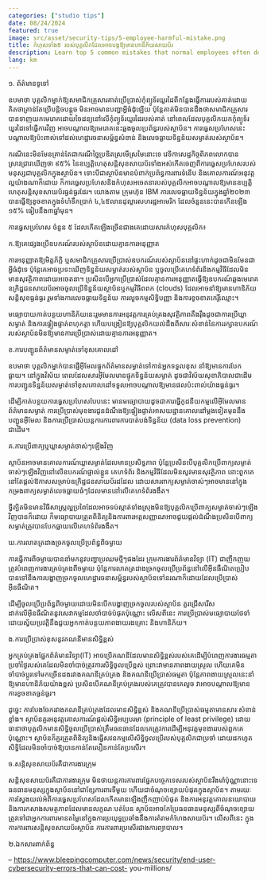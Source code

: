 ```yaml
---
categories: ["studio tips"]
date: 08/24/2024
featured: true
image: src/asset/security-tips/5-employee-harmful-mistake.png
title: កំហុសទាំង៥ របស់បុគ្គលិកដែលអាចបង្កឱ្យមានហានិភ័យសាយប័រ
description: Learn top 5 common mistakes that normal employees often do that demaging to their company
lang: km
---
```


១. ព័ត៌មានទូទៅ

ឧបមាថា បុគ្គលិកម្នាក់ឱ្យសមាជិកគ្រួសារគាត់ប្រើប្រាស់កុំព្យូទ័រយួរដៃពីកន្លែងធ្វើការរបស់គាត់ដោយគិតថាគ្រាន់តែប្រើបន្តិចបន្តួច មិនអាចមានបញ្ហាអ្វីធំដុំឡើយ ប៉ុន្តែគាត់មិនបានដឹងថាសមាជិកគ្រួសារបានទាញយកមេរោគដោយចៃដន្យនៅលើកុំព្យូទ័រយួរដៃរបស់គាត់ នៅពេលដែលបុគ្គលិកយកកុំព្យូទ័រយួរដៃទៅធ្វើការវិញ អាចបណ្ដាលឱ្យមេរោគនេះឆ្លងចូលប្រព័ន្ធរបស់ស្ថាប័ន។ ការធ្វេសប្រហែសនេះបណ្ដាលឱ្យប៉ះពាល់ទៅដល់ហេដ្ឋារចនាសម្ព័ន្ធសំខាន់ និងលេចធ្លាយទិន្នន័យសម្ងាត់របស់ស្ថាប័ន។

ករណីនេះមិនមែនគ្រាន់តែជាករណីច្នៃប្រឌិតស្រមើស្រមៃនោះទេ វេទិកាសេដ្ឋកិច្ចពិភពលោកបានស្រាវជ្រាវឃើញថា ៩៥% នៃឧប្បត្តិហេតុសន្តិសុខសាយប័រទាំងអស់កើតចេញពីការធ្វេសប្រហែសរបស់មនុស្សជាបុគ្គលិកក្នុងស្ថាប័ន។ ទោះបីជាស្ថាប័នមានបំពាក់ប្រព័ន្ធការពារទំនើប និងគោលការណ៍អនុវត្តល្អយ៉ាងណាក៏ដោយ ក៏ការធ្វេសប្រហែសនិងកំហុសអចេតនារបស់បុគ្គលិកអាចបណ្ដាលឱ្យមានឧប្បត្តិហេតុសន្តិសុខសាយប័រធ្ងន់ធ្ងរដែរ។ យោងតាម ក្រុមហ៊ុន IBM ការលេចធ្លាយទិន្នន័យក្នុងឆ្នាំ២០២៣ បានធ្វើឱ្យខូចខាតក្នុងទំហំទឹកប្រាក់ ៤,៤៥លានដុល្លារសហរដ្ឋអាមេរិក ដែលចំនួននេះបានកើនឡើង ១៥% ធៀបនឹង៣ឆ្នាំមុន។

ការធ្វេសប្រហែស ចំនួន ៥ ដែលកើតឡើងច្រើនជាងគេដោយសារកំហុសបុគ្គលិក៖

ក.ឱ្យគេផ្សេងប្រើឧបករណ៍របស់ស្ថាប័នដោយគ្មានការអនុញ្ញាត

ការអនុញ្ញាតឱ្យមិត្តភ័ក្តិ ឬសមាជិកគ្រួសារប្រើប្រាស់ឧបករណ៍របស់ស្ថាប័ននៅផ្ទះហាក់ដូចជាមិនមែនជាអ្វីធំដុំទេ ប៉ុន្តែគេអាចប្រទះឃើញទិន្នន័យសម្ងាត់របស់ស្ថាប័ន ឬចូលប្រើគេហទំព័រនិងកម្មវិធីដែលមិនមានសុវត្ថិភាពដោយអចេតនា។ ប្រសិនបើអ្នកប្រើប្រាស់ដែលគ្មានការអនុញ្ញាតធ្វើឱ្យឧបករណ៍ឆ្លងមេរោគ ឧក្រិដ្ឋជនសាយប័រអាចចូលប្រើទិន្នន័យស្ថាប័នឬកម្មវិធីពពក (clouds) ដែលអាចនាំឱ្យមានហានិភ័យសន្តិសុខធ្ងន់ធ្ងរ រួមទាំងការលេចធ្លាយទិន្នន័យ ការលួចកម្មសិទ្ធិបញ្ញា និងការខូចខាតកេរ្តិ៍ឈ្មោះ។

មធ្យោបាយកាត់បន្ថយហានិភ័យនេះរួមមានការអនុវត្តការគ្រប់គ្រងសុវត្ថិភាពតឹងរ៉ឹងដូចជាការប្រើឃ្លាសម្ងាត់ និងការផ្ទៀងផ្ទាត់ពហុកត្តា ហើយបង្រៀនឱ្យបុគ្គលិកយល់ដឹងពីសារៈសំខាន់នៃការរក្សាឧបករណ៍របស់ស្ថាប័នមិនឱ្យមានការប្រើប្រាស់ដោយគ្មានការអនុញ្ញាត។

ខ.ការបញ្ជូនព័ត៌មានសម្ងាត់ទៅខុសគោលដៅ

ឧបមាថា បុគ្គលិកម្នាក់បានផ្ញើអ៊ីមែលផ្ទុកព័ត៌មានសម្ងាត់ទៅកាន់អ្នកទទួលខុស នាំឱ្យមានការបែកធ្លាយ។ នៅក្នុងវិស័យ ពេលដែលសារអ៊ីមែលមានផ្ទុកទិន្នន័យសម្ងាត់ ដូចជាវិស័យសុខាភិបាលជាដើម ការបញ្ជូនទិន្នន័យសម្ងាត់ទៅខុសគោលដៅទទួលអាចបណ្ដាលឱ្យមានផលប៉ះពាល់យ៉ាងធ្ងន់ធ្ងរ។

ដើម្បីកាត់បន្ថយការធ្វេសប្រហែសបែបនេះ មានមធ្យោបាយដូចជាការធ្វើកូដនីយកម្មលើអ៊ីមែលមានព័ត៌មានសម្ងាត់ ការប្រើប្រាស់មុខងារជូនដំណឹងឱ្យផ្ទៀងផ្ទាត់អាសយដ្ឋានគោលដៅម្ដងទៀតមុននឹងបញ្ជូនអ៊ីមែល និងការប្រើប្រាស់យន្តការការពារការបាត់បង់ទិន្នន័យ (data loss prevention) ជាដើម។

គ.ការប្រើពាក្យឬឃ្លាសម្ងាត់ចាស់ៗឡើងវិញ

ស្ថាប័នអាចមានគោលការណ៍ឃ្លាសម្ងាត់ដែលមានប្រសិទ្ធភាព ប៉ុន្តែប្រសិនបើបុគ្គលិកប្រើពាក្យសម្ងាត់ចាស់ៗឡើងវិញនៅលើឧបករណ៍ផ្ទាល់ខ្លួន គេហទំព័រ និងកម្មវិធីដែលមិនសូវមានសុវត្ថិភាព នោះពួកគេនៅតែផ្ដល់ឱកាសសម្រាប់ឧក្រិដ្ឋជនសាយប័រដដែល ដោយសារពាក្យសម្ងាត់ចាស់ៗអាចមាននៅក្នុងកម្រងពាក្យសម្ងាត់លេចធ្លាយធំៗដែលមាននៅលើគេហទំព័រងងឹត។

ថ្វីត្បិតមិនមានវិធីសាស្ត្រល្អប្រពៃដែលអាចទប់ស្កាត់ទាំងស្រុងមិនឱ្យបុគ្គលិកប្រើពាក្យសម្ងាត់ចាស់ៗឡើងវិញបានក៏ដោយ ក៏មធ្យោបាយត្រួតពិនិត្យនិងការពារអត្តសញ្ញាណអាចជួយផ្ដល់ដំណឹងប្រសិនបើពាក្យសម្ងាត់ត្រូវបានបែកធ្លាយលើគេហទំព័រងងឹត។

ឃ.ការលាតត្រដាងច្រកចូលប្រើប្រព័ន្ធពីចម្ងាយ

ការធ្វើការពីចម្ងាយបាននាំមកនូវបញ្ហាប្រឈមថ្មីៗផងដែរ ក្រុមការងារព័ត៌មានវិទ្យា (IT) ជាញឹកញយត្រូវបំពេញការងារគ្រប់គ្រងពីចម្ងាយ ប៉ុន្តែការលាតត្រដាងច្រកចូលប្រើប្រព័ន្ធនៅលើអ៊ីនធឺណិតប្រៀបបានទៅនឹងការបង្ហាញច្រកចូលហេដ្ឋារចនាសម្ព័ន្ធរបស់ស្ថាប័នទៅនរណាក៏ដោយដែលប្រើប្រាស់អ៊ីនធឺណិត។

ដើម្បីចូលប្រើប្រព័ន្ធពីចម្ងាយដោយមិនបើកបង្ហាញច្រកចូលរបស់ស្ថាប័ន គួរជ្រើសរើសដាក់លើអ៊ីនធឺណិតនូវសេវាកម្មដែលចាំបាច់បំផុតប៉ុណ្ណោះ លើសពីនេះ ការប្រើប្រាស់មធ្យោបាយថែទាំដោយស្វ័យប្រវត្តិនឹងជួយអ្នកកាត់បន្ថយភាពងាយរងគ្រោះ និងហានិភ័យ។

ង.ការប្រើប្រាស់ខុសនូវគណនីមានសិទ្ធិខ្ពស់

អ្នកគ្រប់គ្រងផ្នែកព័ត៌មានវិទ្យា(IT) អាចប្រើគណនីដែលមានសិទ្ធិខ្ពស់របស់គេដើម្បីបំពេញការងារធម្មតាប្រចាំថ្ងៃរបស់គេដែលមិនចាំបាច់ត្រូវការសិទ្ធិចូលប្រើខ្ពស់ ព្រោះវាមានភាពងាយស្រួល ហើយគេមិនចាំបាច់ប្តូរទៅមកច្រើនដងរវាងគណនីគ្រប់គ្រង និងគណនីប្រើប្រាស់ធម្មតា ប៉ុន្តែភាពងាយស្រួលនេះនាំឱ្យមានហានិភ័យយ៉ាងខ្ពស់ ប្រសិនបើគណនីគ្រប់គ្រងរបស់គេត្រូវបានគេលួច វាអាចបណ្ដាលឱ្យមានការខូចខាតធ្ងន់ធ្ងរ។

ដូច្នេះ ការបែងចែករវាងគណនីគ្រប់គ្រងដែលមានសិទ្ធិខ្ពស់ និងគណនីប្រើប្រាស់ធម្មតាមានសារៈសំខាន់ខ្លាំង។ ស្ថាប័នគួរអនុវត្តគោលការណ៍ផ្ដល់សិទ្ធិអប្បបរមា (principle of least privilege) ដោយធានាថាបុគ្គលិកមានសិទ្ធិចូលប្រើប្រាស់ត្រឹមធនធានដែលគេត្រូវការដើម្បីអនុវត្តមុខងាររបស់ពួកគេប៉ុណ្ណោះ។ ស្ថាប័នក៏គួរត្រួតពិនិត្យនិងធ្វើសវនកម្មលើសិទ្ធិចូលប្រើរបស់បុគ្គលិកជាប្រចាំ ដោយដកហូតសិទ្ធិដែលមិនចាំបាច់ឱ្យបានកាន់តែលឿនកាន់តែប្រសើរ។

ច.សន្តិសុខសាយប័រគឺជាការងារក្រុម

សន្តិសុខសាយប័រគឺជាការងារក្រុម មិនថាយន្តការការពារផ្នែកបច្ចេកទេសរបស់ស្ថាប័នរឹងមាំប៉ុណ្ណានោះទេ ធនធានមនុស្សក្នុងស្ថាប័ននៅជាខ្សែការពារទីមួយ ហើយជាចំណុចខ្សោយបំផុតក្នុងស្ថាប័ន។ តាមរយៈការស្វែងយល់អំពីការធ្វេសប្រហែសដែលកើតមានឡើងញឹកញាប់បំផុត និងការអនុវត្តគោលនយោបាយ និងការកសាងសមត្ថភាពដែលមានលក្ខណៈបត់បែន ស្ថាប័នអាចកែប្រែធនធានមនុស្សពីចំណុចខ្សោយត្រូវទៅជាអ្នកការពារមានតម្លៃនៅក្នុងការប្រយុទ្ធប្រឆាំងនឹងការគំរាមកំហែងសាយប័រ។ លើសពីនេះ ក្នុងការការពារសន្តិសុខសាយប័រស្ថាប័ន ការការពារប្រសើរជាងការព្យាបាល។

២.ឯកសារពាក់ព័ន្ធ

– https://www.bleepingcomputer.com/news/security/end-user-cybersecurity-errors-that-can-cost- you-millions/
